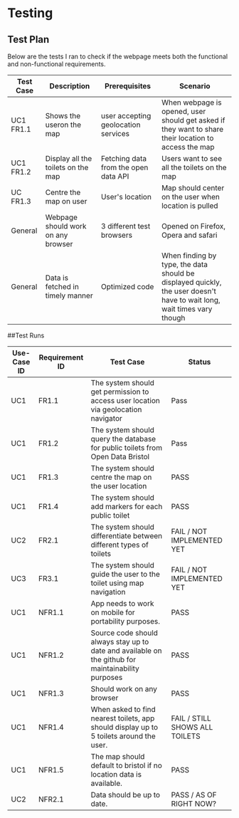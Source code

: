# Testing

## Test Plan
Below are the tests I ran to check if the webpage meets both the functional and non-functional requirements.


| Test Case | Description | Prerequisites | Scenario|
| ----------- | -------------- | --------- | ------ |
| UC1 FR1.1 | Shows the useron the map| user accepting geolocation services| When webpage is opened, user should get asked if they want to share their location to access the map |
| UC1 FR1.2 | Display all the toilets on the map | Fetching data from the open data API | Users want to see all the toilets on the map |
| UC FR1.3| Centre the map on user | User's location | Map should center on the user when location is pulled |
| General | Webpage should work on any browser | 3 different test browsers | Opened on Firefox, Opera and safari |
| General | Data is fetched in timely manner | Optimized code | When finding by type, the data should be displayed quickly, the user doesn't have to wait long, wait times vary though |

##Test Runs

| Use-Case ID | Requirement ID | Test Case | Status |
| ----------- | -------------- | --------- | ------ |
| UC1 | FR1.1 | The system should get permission to access user location via geolocation navigator | Pass |
| UC1| FR1.2 | The system should query the database for public toilets from Open Data Bristol| Pass |
| UC1 | FR1.3 | The system should centre the map on the user location | PASS |
| UC1 | FR1.4 | The system should add markers for each public toilet | PASS |
| UC2 | FR2.1 | The system should differentiate between different types of toilets | FAIL / NOT IMPLEMENTED YET |
| UC3 | FR3.1 | The system should guide the user to the toilet using map navigation | FAIL / NOT IMPLEMENTED YET |
| UC1 | NFR1.1 | App needs to work on mobile for portability purposes. | PASS |
| UC1 | NFR1.2 | Source code should always stay up to date and available on the github for maintainability purposes | PASS |
| UC1 | NFR1.3 | Should work on any browser | PASS |
| UC1 | NFR1.4 | When asked to find nearest toilets, app should display up to 5 toilets around the user. | FAIL / STILL SHOWS ALL TOILETS |
| UC1 | NFR1.5 | The map should default to bristol if no location data is available. | PASS |
| UC2 | NFR2.1 | Data should be up to date. | PASS / AS OF RIGHT NOW? |
